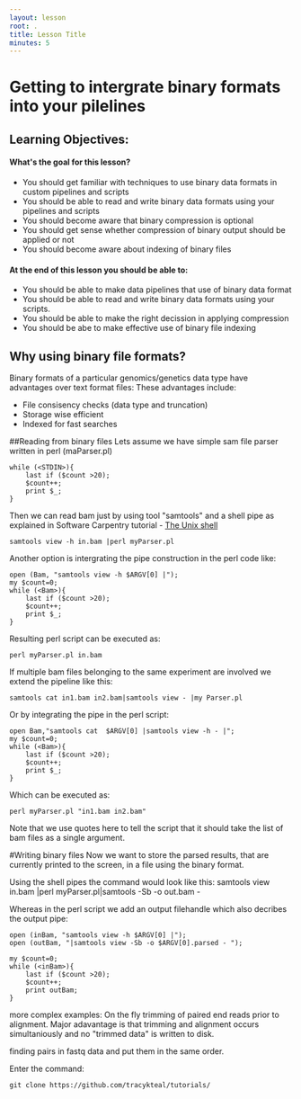```yaml
---
layout: lesson
root: .
title: Lesson Title
minutes: 5
---
```



Getting to intergrate binary formats into your pilelines
===================

Learning Objectives:
-------------------
#### What's the goal for this lesson?
* You should get familiar with techniques to use binary data formats in custom pipelines and scripts
* You should be able to read and write binary data formats using your pipelines and scripts
* You should become aware that binary compression is optional
* You should get sense whether compression of binary output should be applied or not
* You should become aware about indexing of binary files


#### At the end of this lesson you should be able to:
* You should be able to make data pipelines that use of binary data format
* You should be able to read and write binary data formats using your scripts.
* You should be able to make the right decission in applying compression
* You should be abe to make effective use of binary file indexing

## Why using binary file formats?
Binary formats of a particular genomics/genetics data type have advantages over text format files:
These advantages include:
* File consisency checks (data type and truncation)
* Storage wise efficient
* Indexed for fast searches


##Reading from binary files
Lets assume we have simple sam file parser written in perl (maParser.pl) 

    while (<STDIN>){
        last if ($count >20);
        $count++;
        print $_;
    }
    
Then we can read bam just by using tool "samtools" and a shell pipe as explained in Software Carpentry tutorial - [The Unix shell](http://software-carpentry.org/v4/shell/index.html)
    
    samtools view -h in.bam |perl myParser.pl

Another option is intergrating the pipe construction in the perl code like:

    open (Bam, "samtools view -h $ARGV[0] |");
    my $count=0;
    while (<Bam>){
        last if ($count >20);
        $count++;
        print $_;
    }

Resulting perl script can be executed as:

    perl myParser.pl in.bam 

If multiple bam files belonging to the same experiment are involved we extend the pipeline like this:

    samtools cat in1.bam in2.bam|samtools view - |my Parser.pl

Or by integrating the pipe in the perl script:

    open Bam,"samtools cat  $ARGV[0] |samtools view -h - |";
    my $count=0;
    while (<Bam>){
        last if ($count >20);
        $count++;
        print $_;
    }

Which can be executed as:

    perl myParser.pl "in1.bam in2.bam"
    
Note that we use quotes here to tell the script that it should take the list of bam files as a single argument.





#Writing binary files
Now we want to store the parsed results, that are currently printed to the screen, in a file using the binary format.

Using the shell pipes the command would look like this:
    samtools view in.bam |perl myParser.pl|samtools -Sb -o out.bam -

Whereas in the perl script we add an output filehandle which also decribes the output pipe:

    open (inBam, "samtools view -h $ARGV[0] |");
    open (outBam, "|samtools view -Sb -o $ARGV[0].parsed - ");

    my $count=0;
    while (<inBam>){
        last if ($count >20);
	    $count++; 
        print outBam;
    }







more complex examples:
On the fly trimming of paired end reads prior to alignment. Major adavantage is that trimming and alignment occurs simultaniously and no "trimmed data" is written to disk.

finding pairs in fastq data and put them in the same order.


Enter the command:

    git clone https://github.com/tracykteal/tutorials/
